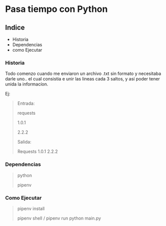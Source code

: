 # Pasa tiempo con Python

## Indice

- Historia
- Dependencias
- como Ejecutar

### Historia
Todo comenzo cuando me enviaron un archivo .txt sin formato y necesitaba darle uno..
el cual consistia e unir las lineas cada 3 saltos, y así poder tener unida la informacíon.

Ej:
> Entrada:
>
> requests
>
> 1.0.1
>
> 2.2.2
>
> Salida:
>
> Requests  1.0.1   2.2.2

### Dependencias

> python
> 
> pipenv

### Como Ejecutar

> pipenv install
>
> pipenv shell / pipenv run python main.py